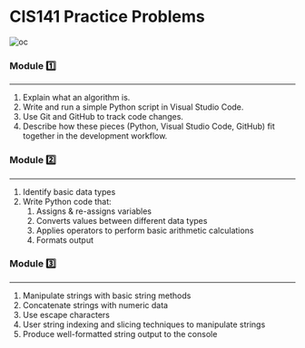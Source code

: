 # CIS141 Practice Problems
![oc](https://github.com/user-attachments/assets/4c29c253-7602-43ee-af53-9894d75e91e6)

### Module :one:
***
1. Explain what an algorithm is.
2. Write and run a simple Python script in Visual Studio Code.
3. Use Git and GitHub to track code changes.
4. Describe how these pieces (Python, Visual Studio Code, GitHub) fit together in the development workflow.

### Module :two:
***
1. Identify basic data types
2. Write Python code that:
    1. Assigns & re-assigns variables
    2. Converts values between different data types
    3. Applies operators to perform basic arithmetic calculations
    4. Formats output

### Module :three:
***
1. Manipulate strings with basic string methods
2. Concatenate strings with numeric data
3. Use escape characters
4. User string indexing and slicing techniques to manipulate strings
5. Produce well-formatted string output to the console
